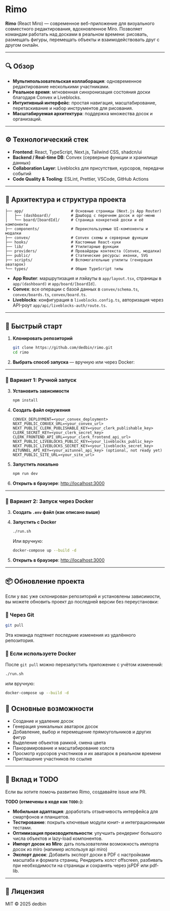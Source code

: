 # Rimo

**Rimo** (React Miro) — современное веб-приложение для визуального совместного редактирования, вдохновленное Miro. Позволяет командам работать над досками в реальном времени: рисовать, размещать фигуры, перемещать объекты и взаимодействовать друг с другом онлайн.

---

## 🔍 Обзор

* **Мультипользовательская коллаборация**: одновременное редактирование несколькими участниками.
* **Реальное время**: мгновенная синхронизация состояния доски благодаря Convex и Liveblocks.
* **Интуитивный интерфейс**: простая навигация, масштабирование, перетаскивание и набор инструментов для рисования.
* **Масштабируемая архитектура**: поддержка множества досок и организаций.

---

## ⚙️ Технологический стек

* **Frontend**: React, TypeScript, Next.js, Tailwind CSS, shadcn/ui
* **Backend / Real-time DB**: Convex (серверные функции и хранилище данных)
* **Collaboration Layer**: Liveblocks для присутствия, курсоров, передачи событий
* **Code Quality & Tooling**: ESLint, Prettier, VSCode, GitHub Actions

---

## 📐 Архитектура и структура проекта

```
├── app/                     # Основные страницы (Next.js App Router)
│   ├── (dashboard)/         # Дашборд с перечнем досок и орг-меню
│   └── board/[boardId]/     # Страница конкретной доски и её компоненты
├── components/              # Переиспользуемые UI-компоненты и модалки
├── convex/                  # Convex схемы и серверные функции
├── hooks/                   # Кастомные React-хуки
├── lib/                     # Утилитарные функции
├── providers/               # Провайдеры контекста (Convex, модалки)
├── public/                  # Статические ресурсы: иконки, SVG
├── scripts/                 # Вспомогательные утилиты (генерация аватарок)
└── types/                   # Общие TypeScript типы
```

* **App Router**: маршрутизация и лэйауты в `app/layout.tsx`, страницы в `app/(dashboard)` и `app/board/[boardId]`.
* **Convex**: все операции с базой данных в `convex/schema.ts`, `convex/boards.ts`, `convex/board.ts`.
* **Liveblocks**: конфигурация в `liveblocks.config.ts`, авторизация через API-роут `app/api/liveblocks-auth/route.ts`.


---

## 🚀 Быстрый старт

1. **Клонировать репозиторий**

   ```bash
   git clone https://github.com/dedbin/rimo.git
   cd rimo
   ```

2. **Выбрать способ запуска** — вручную или через Docker:

---

### 🔧 Вариант 1: Ручной запуск

3. **Установить зависимости**

   ```bash
   npm install
   ```

4. **Создать файл окружения**

   ```text
   CONVEX_DEPLOYMENT=<your_convex_deployment>
   NEXT_PUBLIC_CONVEX_URL=<your_convex_url>
   NEXT_PUBLIC_CLERK_PUBLISHABLE_KEY=<your_clerk_publishable_key>
   CLERK_SECRET_KEY=<your_clerk_secret_key>
   CLERK_FRONTEND_API_URL=<your_clerk_frontend_api_url>
   NEXT_PUBLIC_LIVEBLOCKS_PUBLIC_KEY=<your_liveblocks_public_key>
   NEXT_PUBLIC_LIVEBLOCKS_SECRET_KEY=<your_liveblocks_secret_key>
   AITUNNEL_API_KEY=<your_aitunnel_api_key> (optional, not ready yet)
   NEXT_PUBLIC_SITE_URL=<your_site_url>
   ```

5. **Запустить локально**

   ```bash
   npm run dev
   ```

6. **Открыть в браузере**: [http://localhost:3000](http://localhost:3000)

---

### 🐳 Вариант 2: Запуск через Docker

3. **Создать `.env` файл (как описано выше)**

4. **Запустить с Docker**

   ```bash
   ./run.sh
   ```

   Или вручную:

   ```bash
   docker-compose up --build -d
   ```

5. **Открыть в браузере**: [http://localhost:3000](http://localhost:3000)




---

## 📦 Обновление проекта

Если у вас уже склонирован репозиторий и установлены зависимости, вы можете обновить проект до последней версии без переустановки:

### 🔄 Через Git

```bash
git pull
```

Эта команда подтянет последние изменения из удалённого репозитория.

### 🔁 Если используете Docker

После `git pull` можно перезапустить приложение с учётом изменений:

```bash
./run.sh
```

или вручную:

```bash
docker-compose up --build -d
```


## 🎨 Основные возможности

* Создание и удаление досок
* Генерация уникальных аватарок досок
* Добавление, выбор и перемещение прямоугольников и других фигур
* Выделение объектов рамкой, смена цвета
* Панорамирование и масштабирование холста
* Просмотр курсоров участников и их аватарок в реальном времени
* Приглашение участников по ссылке

---

## 🤝 Вклад и TODO

Если вы хотите помочь развитию Rimo, создавайте issue или PR.

**TODO (отмечены в коде как `TODO:`):**

* **Мобильная адаптация**: доработать отзывчивость интерфейса для смартфонов и планшетов. 
* **Тестирование**: покрыть ключевые модули юнит- и интеграционными тестами.
* **Оптимизация производительности**: улучшить рендеринг большого числа объектов и lazy-load компонентов.
* **Импорт досок из Miro**: дать пользователям возможность импорта досок из miro (напимер используя api miro)
* **Экспорт досок**: Добавить экспорт доски в PDF с настройками масштаба и формата страниц. Рендерить холст offscreen, разбивать при необходимости на страницы и сохранять через jsPDF или pdf-lib.
---

## 📖 Лицензия

MIT © 2025 dedbin
